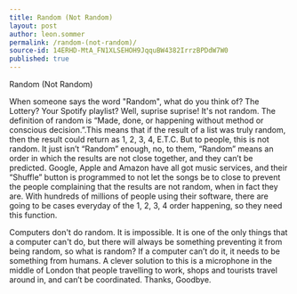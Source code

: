 ```yaml
---
title: Random (Not Random)
layout: post
author: leon.sommer
permalink: /random-(not-random)/
source-id: 14ERHD-MtA_FN1XLSEHOH9JqquBW4382IrrzBPDdW7W0
published: true
---
```

Random (Not Random)

When someone says the word "Random", what do you think of? The Lottery? Your Spotify playlist? Well, suprise suprise! It's not random. The definition of random is “Made, done, or happening without method or conscious decision.”.This means that if the result of a list was truly random, then the result could return as 1, 2, 3, 4, E.T.C. But to people, this is not random. It just isn’t “Random” enough, no, to them, “Random” means an order in which the results are not close together, and they can’t be predicted. Google, Apple and Amazon have all got music services, and their “Shuffle” button is programmed to not let the songs be to close to prevent the people complaining that the results are not random, when in fact they are. With hundreds of millions of people using their software, there are going to be cases everyday of the 1, 2, 3, 4 order happening, so they need this function.

Computers don't do random. It is impossible. It is one of the only things that a computer can't do, but there will always be something preventing it from being random, so what is random? If a computer can’t do it, it needs to be something from humans. A clever solution to this is a microphone in the middle of London that people travelling to work, shops and tourists travel around in, and can’t be coordinated. Thanks, Goodbye.

